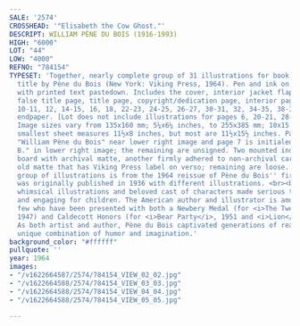 ```yaml
---
SALE: '2574'
CROSSHEAD: '"Elisabeth the Cow Ghost."'
DESCRIPT: WILLIAM PÈNE DU BOIS (1916-1993)
HIGH: "6000"
LOT: "44"
LOW: "4000"
REFNO: "784154"
TYPESET: 'Together, nearly complete group of 31 illustrations for book of the same
  title by Pène du Bois (New York: Viking Press, 1964). Pen and ink on paper; one
  with printed text pastedown. Includes the cover, interior jacket flap, front endpaper,
  false title page, title page, copyright/dedication page, interior pages 7, 8-9,
  10-11, 12, 14-15, 16, 18, 22-23, 24-25, 26-27, 30-31, 32, 34-35, 38-39, 40, back
  endpaper. [Lot does not include illustrations for pages 6, 20-21, 28-29, 36-37].
  Image sizes vary from 135x160 mm; 5¼x6¼ inches, to 255x385 mm; 10x15 inches. The
  smallest sheet measures 11½x8 inches, but most are 11½x15½ inches. Page 31 signed
  "William Pène du Bois" near lower right image and page 7 is initialed "W. P. du
  B." in lower right image; the remaining are unsigned. Two mounted individually on
  board with archival matte, another firmly adhered to non-archival cardboard with
  old matte that has Viking Press label on verso; remaining are loose. <br><br>This
  group of illustrations is from the 1964 reissue of Pène du Bois'' first book, which
  was originally published in 1936 with different illustrations. <br><br>Pène du Bois''
  whimsical illustrations and beloved cast of characters made serious themes accessible
  and engaging for children. The American author and illustrator is among a select
  few who have been presented with both a Newbery Medal (for <i>The Twenty-One Balloons</i>,
  1947) and Caldecott Honors (for <i>Bear Party</i>, 1951 and <i>Lion</i>, 1956).
  As both artist and author, Pène du Bois captivated generations of readers with his
  unique combination of humor and imagination.'
background_color: "#ffffff"
pullquote: ''
year: 1964
images:
- "/v1622664587/2574/784154_VIEW_02_02.jpg"
- "/v1622664588/2574/784154_VIEW_03_03.jpg"
- "/v1622664588/2574/784154_VIEW_04_04.jpg"
- "/v1622664588/2574/784154_VIEW_05_05.jpg"

---
```

